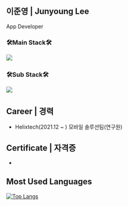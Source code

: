 ## 이준영 | Junyoung Lee
App Developer

### 🛠Main Stack🛠
<img src="https://img.shields.io/badge/Swift-FA7343?style=flat-square&logo=Swift&logoColor=white"></a>&nbsp;

### 🛠Sub Stack🛠
<img src="https://img.shields.io/badge/JavaScript-F7DF1E?style=flat-square&logo=JavaScript&logoColor=white"></a>&nbsp;

## Career | 경력
* Helixtech(2021.12 ~ ) 모바일 솔루션팀(연구원)

## Certificate | 자격증
* 

## Most Used Languages
[![Top Langs](https://github-readme-stats.vercel.app/api/top-langs/?username=junlight94)](https://github.com/anuraghazra/github-readme-stats)
